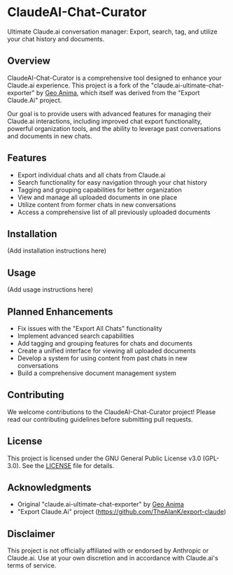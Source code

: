 # ClaudeAI-Chat-Curator

Ultimate Claude.ai conversation manager: Export, search, tag, and utilize your chat history and documents.

## Overview

ClaudeAI-Chat-Curator is a comprehensive tool designed to enhance your Claude.ai experience. This project is a fork of the "claude.ai-ultimate-chat-exporter" by [Geo Anima](https://x.com/geo_anima), which itself was derived from the "Export Claude.Ai" project.

Our goal is to provide users with advanced features for managing their Claude.ai interactions, including improved chat export functionality, powerful organization tools, and the ability to leverage past conversations and documents in new chats.

## Features

- Export individual chats and all chats from Claude.ai
- Search functionality for easy navigation through your chat history
- Tagging and grouping capabilities for better organization
- View and manage all uploaded documents in one place
- Utilize content from former chats in new conversations
- Access a comprehensive list of all previously uploaded documents

## Installation

(Add installation instructions here)

## Usage

(Add usage instructions here)

## Planned Enhancements

- Fix issues with the "Export All Chats" functionality
- Implement advanced search capabilities
- Add tagging and grouping features for chats and documents
- Create a unified interface for viewing all uploaded documents
- Develop a system for using content from past chats in new conversations
- Build a comprehensive document management system

## Contributing

We welcome contributions to the ClaudeAI-Chat-Curator project! Please read our contributing guidelines before submitting pull requests.

## License

This project is licensed under the GNU General Public License v3.0 (GPL-3.0). See the [LICENSE](LICENSE) file for details.

## Acknowledgments

- Original "claude.ai-ultimate-chat-exporter" by [Geo Anima](https://x.com/geo_anima)
- "Export Claude.Ai" project (https://github.com/TheAlanK/export-claude)

## Disclaimer

This project is not officially affiliated with or endorsed by Anthropic or Claude.ai. Use at your own discretion and in accordance with Claude.ai's terms of service.